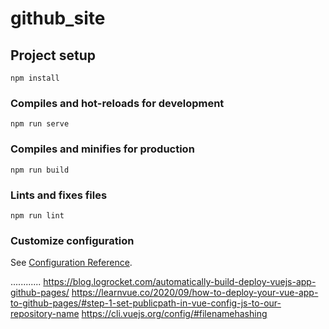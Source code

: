 # github_site

## Project setup
```
npm install
```

### Compiles and hot-reloads for development
```
npm run serve
```

### Compiles and minifies for production
```
npm run build
```

### Lints and fixes files
```
npm run lint
```

### Customize configuration
See [Configuration Reference](https://cli.vuejs.org/config/).


............
https://blog.logrocket.com/automatically-build-deploy-vuejs-app-github-pages/
https://learnvue.co/2020/09/how-to-deploy-your-vue-app-to-github-pages/#step-1-set-publicpath-in-vue-config-js-to-our-repository-name
https://cli.vuejs.org/config/#filenamehashing